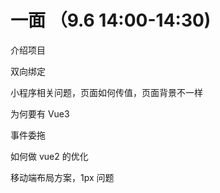 # 一面 （9.6 14:00-14:30)

介绍项目

双向绑定

小程序相关问题，页面如何传值，页面背景不一样

为何要有 Vue3

事件委拖

如何做 vue2 的优化

移动端布局方案，1px 问题
